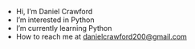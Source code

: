 - Hi, I’m Daniel Crawford 
- I’m interested in Python
- I’m currently learning Python
- How to reach me at danielcrawford200@gmail.com

<!---
Danielcrawford200/Danielcrawford200 is a ✨ special ✨ repository because its `README.md` (this file) appears on your GitHub profile.
You can click the Preview link to take a look at your changes.
--->

